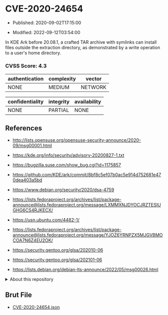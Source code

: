 # CVE-2020-24654

- Published: 2020-09-02T17:15:00

- Modified: 2022-09-12T03:54:00

In KDE Ark before 20.08.1, a crafted TAR archive with symlinks can install files outside the extraction directory, as demonstrated by a write operation to a user's home directory.

### CVSS Score: **4.3**

| authentication | complexity | vector |
| --- | --- | --- |
| NONE | MEDIUM | NETWORK |

| confidentiality | integrity | availability |
| --- | --- | --- |
| NONE | PARTIAL | NONE |

## References

* http://lists.opensuse.org/opensuse-security-announce/2020-09/msg00001.html

* https://kde.org/info/security/advisory-20200827-1.txt

* https://bugzilla.suse.com/show_bug.cgi?id=1175857

* https://github.com/KDE/ark/commit/8bf8c5ef07b0ac5e914d752681e470dea403a5bd

* https://www.debian.org/security/2020/dsa-4759

* https://lists.fedoraproject.org/archives/list/package-announce@lists.fedoraproject.org/message/LXMMXNJDYOCJRZTESIUGHG6CS4RJKECX/

* https://usn.ubuntu.com/4482-1/

* https://lists.fedoraproject.org/archives/list/package-announce@lists.fedoraproject.org/message/YJOZ6YRNPZX5MJGVBMOCOA7N6Z4EU2OK/

* https://security.gentoo.org/glsa/202010-06

* https://security.gentoo.org/glsa/202101-06

* https://lists.debian.org/debian-lts-announce/2022/05/msg00026.html

<details>
<summary>About this repository</summary> 

  This repository is part of the project [Live Hack CVE](https://github.com/Live-Hack-CVE). Main website can be found [www.live-hack.org](https://www.live-hack.org) 
  
  Made by [Sn0wAlice](https://github.com/Sn0wAlice) for the people that care about security and need to have a feed of the latest CVEs. Hope you enjoy it, don't forget to star the repo and follow me on [Twitter](https://twitter.com/Sn0wAlice) and [Github](https://github.com/Sn0wAlice). And that is my [personnal website](https://www.alice-snow.me/)

  - [Home Page](https://github.com/Live-Hack-CVE)
  - [Framework](https://github.com/Live-Hack-CVE/cve-framework)
  - [CVE database](https://github.com/Live-Hack-CVE/full_database)
  - [Changelog](https://github.com/Live-Hack-CVE/Changelog)
</details>

## Brut File

* [CVE-2020-24654.json](https://raw.githubusercontent.com/Live-Hack-CVE/full_database/main/cves/2020/CVE-2020-24654.json)

